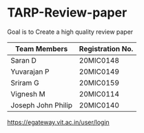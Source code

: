 # TARP-Review-paper

Goal is to Create a high quality review paper 

|Team Members | Registration No.|
|-----------| -------------|
| Saran D | 20MIC0148 |
| Yuvarajan P | 20MIC0149 |
| Sriram G | 20MIC0159 |
| Vignesh M | 20MIC0114 |
| Joseph John Philip | 20MIC0140 |


https://egateway.vit.ac.in/user/login

